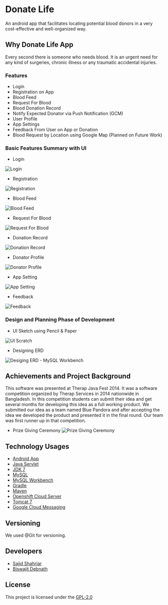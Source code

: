 # Donate Life

An android app that facilitates locating potential blood donors in a very cost-effective and well-organized way.

## Why Donate Life App
Every second there is someone who needs blood. It is an urgent need for any kind of surgeries, chronic illness or any traumatic accidental injuries.

### Features
* Login
* Registration on App
* Blood Feed
* Request For Blood
* Blood Donation Record
* Notify Expected Donator via Push Notification (GCM)
* User Profile
* App Settings
* Feedback From User on App or Donation
* Blood Request by Location using Google Map (Planned on Future Work)

### Basic Features Summary with UI

* Login

![Login](https://github.com/coderbdsust/Donate_Life/blob/master/features-images/UI-01.jpg)

* Registration

![Registration](https://github.com/coderbdsust/Donate_Life/blob/master/features-images/UI-02.jpg)

* Blood Feed

![Blood Feed](https://github.com/coderbdsust/Donate_Life/blob/master/features-images/UI-03.jpg)

* Request For Blood

![Request For Blood](https://github.com/coderbdsust/Donate_Life/blob/master/features-images/UI-04.jpg)

* Donation Record

![Donation Record](https://github.com/coderbdsust/Donate_Life/blob/master/features-images/UI-05.jpg)

* Donator Profile

![Donator Profile](https://github.com/coderbdsust/Donate_Life/blob/master/features-images/UI-06.jpg)

* App Setting

![App Setting](https://github.com/coderbdsust/Donate_Life/blob/master/features-images/UI-07.jpg)

* Feedback

![Feedback](https://github.com/coderbdsust/Donate_Life/blob/master/features-images/UI-08.jpg)

### Design and Planning Phase of Development

* UI Sketch using Pencil & Paper

![UI Scratch](https://github.com/coderbdsust/Donate_Life/blob/master/features-images/Design-UI-Sketch.png)

* Designing ERD

![Desiging ERD - MySQL Workbench](https://github.com/coderbdsust/Donate_Life/blob/master/features-images/Design-ERD.jpg)

## Achievements and Project Background
This software was presented at Therap Java Fest 2014. It was a software competition organized by Therap Services in 2014 nationwide in Bangladesh. In this competition students can submit their idea and get several months for developing this idea as a full working product. We submitted our idea as a team named Blue Pandora and after accepting the idea we developed the product and presented it in the final round. Our team was first runner up in that competition.  

* Prize Giving Ceremony
![Prize Giving Ceremony](https://github.com/coderbdsust/Donate_Life/blob/master/features-images/Prize-Giving.jpg "Therap Java Fest 2014 Prize Giving Ceremony")

## Technology Usages

* [Android App](https://developer.android.com/ "Android Developer Page")
* [Java Servlet](https://www.oracle.com/java/technologies/java-servlet-tec.html "Java Servlet")
* [JDK 7](https://www.oracle.com/de/java/technologies/javase/javase7-archive-downloads.html "JDK 7 Homepage")
* [MySQL](https://www.mysql.com/ "MySQL")
* [MySQL Workbench](https://www.mysql.com/products/workbench/ "MySQL Workbench")
* [Gradle](https://gradle.org/ "Gradle Homepage")
* [Maven](https://maven.apache.org/ "Maven Homepage")
* [Openshift Cloud Server](https://gradle.org/ "Openshift Cloud Server")
* [Tomcat 7](https://gradle.org/ "Tomcat 7 Homepage")
* [Google Cloud Messaging](https://developers.google.com/cloud-messaging "GCM Homepage")

## Versioning

We used @Git for versioning.

## Developers

* [Sajid Shahriar](https://www.linkedin.com/in/raggedycoder-1993/ "Sajid Shahriar's LinkedIn Profile")
* [Biswajit Debnath](https://www.linkedin.com/in/coderbd/ "Biswajit Debnath's LinkedIn Profile")


## License

This project is licensed under the [GPL-2.0](https://opensource.org/licenses/GPL-2.0 "GPL-2.0 License Desc")

